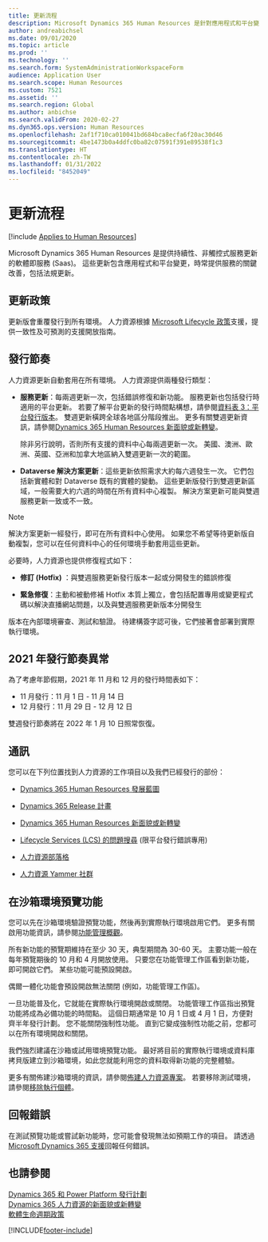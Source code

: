 ```yaml
---
title: 更新流程
description: Microsoft Dynamics 365 Human Resources 是針對應用程式和平台變更提供持續性、非觸控式服務更新的軟體即服務 (Saas)。
author: andreabichsel
ms.date: 09/01/2020
ms.topic: article
ms.prod: ''
ms.technology: ''
ms.search.form: SystemAdministrationWorkspaceForm
audience: Application User
ms.search.scope: Human Resources
ms.custom: 7521
ms.assetid: ''
ms.search.region: Global
ms.author: anbichse
ms.search.validFrom: 2020-02-27
ms.dyn365.ops.version: Human Resources
ms.openlocfilehash: 2af1f710ca010041bd684bca8ecfa6f20ac30d46
ms.sourcegitcommit: 4be1473b0a4ddfc0ba82c07591f391e89538f1c3
ms.translationtype: HT
ms.contentlocale: zh-TW
ms.lasthandoff: 01/31/2022
ms.locfileid: "8452049"
---
```

# <a name="update-process"></a>更新流程

[!include [Applies to Human Resources](../includes/applies-to-hr.md)]



Microsoft Dynamics 365 Human Resources 是提供持續性、非觸控式服務更新的軟體即服務 (Saas)。 這些更新包含應用程式和平台變更，時常提供服務的關鍵改善，包括法規更新。

## <a name="update-policy"></a>更新政策

更新版會重覆發行到所有環境。 人力資源根據 [Microsoft Lifecycle 政策](https://support.microsoft.com/hub/4095338/microsoft-lifecycle-policy)支援，提供一致性及可預測的支援開放指南。

## <a name="release-cadence"></a>發行節奏 

人力資源更新自動套用在所有環境。 人力資源提供兩種發行類型：

- **服務更新**：每兩週更新一次，包括錯誤修復和新功能。 服務更新也包括發行時適用的平台更新。 若要了解平台更新的發行時間點構想，請參閱[資料表 3：平台發行版本](../fin-ops-core/dev-itpro/migration-upgrade/versions-update-policy.md#table-3-platform-releases)。 雙週更新橫跨全球各地區分階段推出。 更多有關雙週更新資訊，請參閱[Dynamics 365 Human Resources 新面貌或新轉變](hr-admin-whats-new.md)。

    除非另行說明，否則所有支援的資料中心每兩週更新一次。 美國、澳洲、歐洲、英國、亞洲和加拿大地區納入雙週更新一次的範圍。 

- **Dataverse 解決方案更新**：這些更新依照需求大約每六週發生一次。 它們包括新實體和對 Dataverse 既有的實體的變動。 這些更新版發行到雙週更新區域，一般需要大約六週的時間在所有資料中心複製。 解決方案更新可能與雙週服務更新一致或不一致。

> [!NOTE]
> 解決方案更新一經發行，即可在所有資料中心使用。 如果您不希望等待更新版自動複製，您可以在任何資料中心的任何環境手動套用這些更新。

必要時，人力資源也提供修復程式如下：

- **修訂 (Hotfix)** ：與雙週服務更新發行版本一起或分開發生的錯誤修復

- **緊急修復**：主動和被動修補 Hotfix 本質上獨立，會包括配置專用或變更程式碼以解決直播網站問題，以及與雙週服務更新版本分開發生

版本在內部環境審查、測試和驗證。 待建構簽字認可後，它們接著會部署到實際執行環境。

## <a name="release-cadence-exceptions-in-2021"></a>2021 年發行節奏異常

為了考慮年節假期，2021 年 11 月和 12 月的發行時間表如下：

- 11 月發行：11 月 1 日 - 11 月 14 日
- 12 月發行：11 月 29 日 - 12 月 12 日
 
雙週發行節奏將在 2022 年 1 月 10 日照常恢復。

## <a name="communications"></a>通訊

您可以在下列位置找到人力資源的工作項目以及我們已經發行的部份：

- [Dynamics 365 Human Resources 發展藍圖](https://dynamics.microsoft.com/roadmap/human-resources/)

- [Dynamics 365 Release 計畫](/dynamics365/release-plans/)

- [Dynamics 365 Human Resources 新面貌或新轉變](hr-admin-whats-new.md)

- [Lifecycle Services (LCS) 的問題搜尋](../fin-ops-core/dev-itpro/lifecycle-services/issue-search-lcs.md) (限平台發行錯誤專用)

- [人力資源部落格](https://community.dynamics.com/365/talent/b/dynamics365fortalent)

- [人力資源 Yammer 社群](https://www.yammer.com/dynamicsaxfeedbackprograms/#/threads/inGroup?type=in_group&feedId=10542230)

## <a name="preview-features-in-a-sandbox-environment"></a>在沙箱環境預覽功能

您可以先在沙箱環境驗證預覽功能，然後再到實際執行環境啟用它們。 更多有關啟用功能資訊，請參閱[功能管理概觀](../fin-ops-core/fin-ops/get-started/feature-management/feature-management-overview.md)。

所有新功能的預覽期維持在至少 30 天，典型期間為 30-60 天。 主要功能一般在每年預覽期後的 10 月和 4 月開放使用。 只要您在功能管理工作區看到新功能，即可開啟它們。 某些功能可能預設開啟。

偶爾一體化功能會預設開啟無法關閉 (例如，功能管理工作區)。

一旦功能普及化，它就能在實際執行環境開啟或關閉。 功能管理工作區指出預覽功能將成為必備功能的時間點。 這個日期通常是 10 月 1 日或 4 月 1 日，方便對齊半年發行計劃。 您不能關閉強制性功能。 直到它變成強制性功能之前，您都可以在所有環境開啟和關閉。

我們強烈建議在沙箱或試用環境預覽功能。 最好將目前的實際執行環境或資料庫拷貝版建立到沙箱環境，如此您就能利用您的資料取得新功能的完整體驗。

更多有關佈建沙箱環境的資訊，請參閱[佈建人力資源專案](hr-admin-setup-provision.md)。 若要移除測試環境，請參閱[移除執行個體](hr-admin-setup-remove-instance.md#remove-a-test-drive-environment)。 

## <a name="report-bugs"></a>回報錯誤

在測試預覽功能或嘗試新功能時，您可能會發現無法如預期工作的項目。 請透過 [Microsoft Dynamics 365 支援](https://dynamics.microsoft.com/support/)回報任何錯誤。

## <a name="see-also"></a>也請參閱

[Dynamics 365 和 Power Platform 發行計劃](/dynamics365/release-plans)</br>
[Dynamics 365 人力資源的新面貌或新轉變](hr-admin-whats-new.md)</br>
[軟體生命週期政策](../fin-ops-core/dev-itpro/migration-upgrade/versions-update-policy.md)



[!INCLUDE[footer-include](../includes/footer-banner.md)]